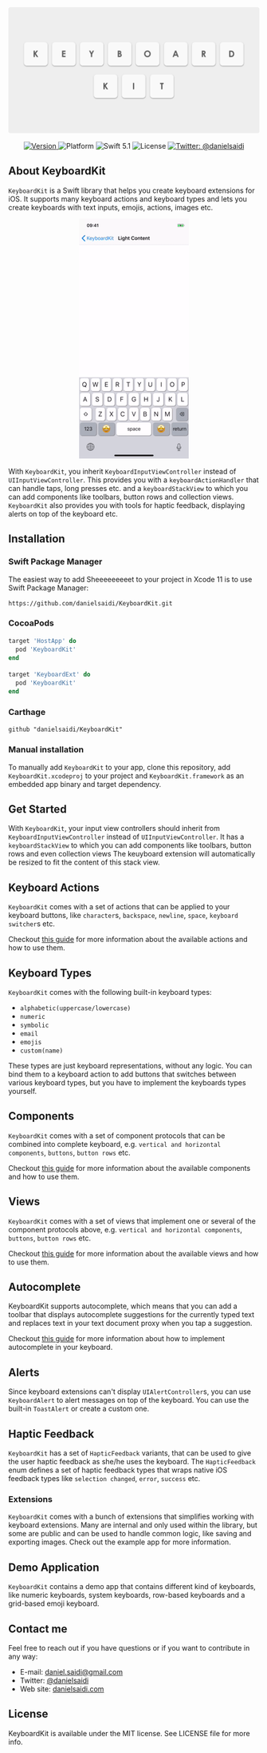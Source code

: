 <p align="center">
    <img src ="Resources/Logo.png" width=600 />
</p>

<p align="center">
    <a href="https://github.com/danielsaidi/KeyboardKit">
        <img src="https://badge.fury.io/gh/danielsaidi%2FKeyboardKit.svg?style=flat" alt="Version" />
    </a>
    <img src="https://img.shields.io/cocoapods/p/KeyboardKit.svg?style=flat" alt="Platform" />
    <img src="https://img.shields.io/badge/Swift-5.1-orange.svg" alt="Swift 5.1" />
    <img src="https://badges.frapsoft.com/os/mit/mit.svg?style=flat&v=102" alt="License" />
    <a href="https://twitter.com/danielsaidi">
        <img src="https://img.shields.io/badge/contact-@danielsaidi-blue.svg?style=flat" alt="Twitter: @danielsaidi" />
    </a>
</p>


## About KeyboardKit

`KeyboardKit` is a Swift library that helps you create keyboard extensions for iOS. It supports many keyboard actions and keyboard types and lets you create keyboards with text inputs, emojis, actions, images etc.

<p align="center">
    <img src ="Resources/Demo.gif" />
</p>

With `KeyboardKit`, you inherit `KeyboardInputViewController` instead of `UIInputViewController`. This provides you with a `keyboardActionHandler` that can handle taps, long presses etc. and a `keyboardStackView` to which you can add components like toolbars, button rows and collection views. `KeyboardKit` also provides you with tools for haptic feedback, displaying alerts on top of the keyboard etc.


## Installation

### Swift Package Manager

The easiest way to add Sheeeeeeeeet to your project in Xcode 11 is to use Swift Package Manager:
```
https://github.com/danielsaidi/KeyboardKit.git
```

### CocoaPods

```ruby
target 'HostApp' do
  pod 'KeyboardKit'
end

target 'KeyboardExt' do
  pod 'KeyboardKit'
end
```

### Carthage

```
github "danielsaidi/KeyboardKit"
```

### Manual installation

To manually add `KeyboardKit` to your app, clone this repository, add `KeyboardKit.xcodeproj` to your project and `KeyboardKit.framework` as an embedded app binary and target dependency.


## Get Started

With `KeyboardKit`, your input view controllers should inherit from `KeyboardInputViewController` instead of `UIInputViewController`. It has a `keyboardStackView` to which you can add components like toolbars, button rows and even collection views The keuyboard extension will automatically be resized to fit the content of this stack view.


## Keyboard Actions

`KeyboardKit` comes with a set of actions that can be applied to your keyboard buttons, like `character`s, `backspace`, `newline`, `space`, `keyboard switcher`s etc.

Checkout [this guide][Keyboard-Actions] for more information about the available actions and how to use them.


## Keyboard Types

`KeyboardKit` comes with the following built-in keyboard types:

* `alphabetic(uppercase/lowercase)`
* `numeric`
* `symbolic`
* `email`
* `emojis`
* `custom(name)`

These types are just keyboard representations, without any logic. You can bind them to a keyboard action to add buttons that switches between various keyboard types, but you have to implement the keyboards types yourself.


## Components

`KeyboardKit` comes with a set of component protocols that can be combined into complete keyboard, e.g. `vertical and horizontal components`, `buttons`, `button rows` etc.

Checkout [this guide][Components] for more information about the available components and how to use them.


## Views

`KeyboardKit` comes with a set of views that implement one or several of the component protocols above, e.g. `vertical and horizontal components`, `buttons`, `button rows` etc.

Checkout [this guide][Views] for more information about the available views and how to use them.


## Autocomplete

KeyboardKit supports autocomplete, which means that you can add a toolbar that displays autocomplete suggestions for the currently typed text and replaces text in your text document proxy when you tap a  suggestion. 

Checkout [this guide][Autocomplete] for more information about how to implement autocomplete in your keyboard.


## Alerts

Since keyboard extensions can't display `UIAlertController`s, you can use `KeyboardAlert` to alert messages on top of the keyboard. You can use the built-in `ToastAlert` or create a custom one.


## Haptic Feedback

`KeyboardKit` has a set of `HapticFeedback` variants, that can be used to give the user haptic feedback as she/he uses the keyboard. The `HapticFeedback` enum defines a set of haptic feedback types that wraps native iOS feedback types like `selection changed`, `error`, `success` etc.


### Extensions

`KeyboardKit` comes with a bunch of extensions that simplifies working with keyboard extensions. Many are internal and only used within the library, but some are public and can be used to handle common logic, like saving and exporting images. Check out the example app for more information.


## Demo Application

`KeyboardKit` contains a demo app that contains different kind of keyboards, like numeric keyboards, system keyboards, row-based keyboards and a grid-based emoji keyboard.


## Contact me

Feel free to reach out if you have questions or if you want to contribute in any way:

* E-mail: [daniel.saidi@gmail.com][Email]
* Twitter: [@danielsaidi][Twitter]
* Web site: [danielsaidi.com][Website]


## License

KeyboardKit is available under the MIT license. See LICENSE file for more info.


[Email]: mailto:daniel.saidi@gmail.com
[Twitter]: http://www.twitter.com/danielsaidi
[Website]: http://www.danielsaidi.com

[Carthage]: https://github.com/Carthage/Carthage
[CocoaPods]: https://cocoapods.org/

[Autocomplete]: https://github.com/danielsaidi/KeyboardKit/blob/master/Readmes/Autocomplete.md
[Components]: https://github.com/danielsaidi/KeyboardKit/blob/master/Readmes/Components.md
[Keyboard-Actions]: https://github.com/danielsaidi/KeyboardKit/blob/master/Readmes/Keyboard-Actions.md
[Views]: https://github.com/danielsaidi/KeyboardKit/blob/master/Readmes/Views.md